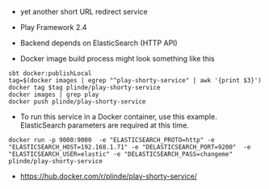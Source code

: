 * yet another short URL redirect service
* Play Framework 2.4
* Backend depends on ElasticSearch (HTTP API)

* Docker image build process might look something like this
```
sbt docker:publishLocal
tag=$(docker images | egrep "^play-shorty-service" | awk '{print $3}')
docker tag $tag plinde/play-shorty-service
docker images | grep play
docker push plinde/play-shorty-service
```

* To run this service in a Docker container, use this example. ElasticSearch parameters are required at this time.
```
docker run -p 9000:9000  -e "ELASTICSEARCH_PROTO=http" -e "ELASTICSEARCH_HOST=192.168.1.71" -e "DELASTICSEARCH_PORT=9200"  -e "ELASTICSEARCH_USER=elastic" -e "DELASTICSEARCH_PASS=changeme" plinde/play-shorty-service
```

* https://hub.docker.com/r/plinde/play-shorty-service/

